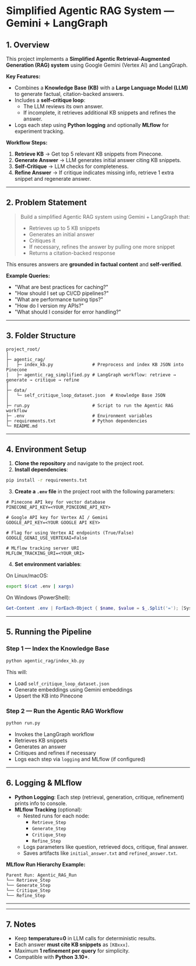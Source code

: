 # Simplified Agentic RAG System — Gemini + LangGraph

## 1. Overview

This project implements a **Simplified Agentic Retrieval-Augmented Generation (RAG) system** using Google Gemini (Vertex AI) and LangGraph.  

**Key Features:**
- Combines a **Knowledge Base (KB)** with a **Large Language Model (LLM)** to generate factual, citation-backed answers.
- Includes a **self-critique loop**:
  - The LLM reviews its own answer.
  - If incomplete, it retrieves additional KB snippets and refines the answer.
- Logs each step using **Python logging** and optionally **MLflow** for experiment tracking.

**Workflow Steps:**
1. **Retrieve KB** → Get top 5 relevant KB snippets from Pinecone.
2. **Generate Answer** → LLM generates initial answer citing KB snippets.
3. **Self-Critique** → LLM checks for completeness.
4. **Refine Answer** → If critique indicates missing info, retrieve 1 extra snippet and regenerate answer.

---

## 2. Problem Statement

> Build a simplified Agentic RAG system using Gemini + LangGraph that:
> - Retrieves up to 5 KB snippets
> - Generates an initial answer
> - Critiques it
> - If necessary, refines the answer by pulling one more snippet
> - Returns a citation-backed response

This ensures answers are **grounded in factual content** and **self-verified**.

**Example Queries:**
- "What are best practices for caching?"
- "How should I set up CI/CD pipelines?"
- "What are performance tuning tips?"
- "How do I version my APIs?"
- "What should I consider for error handling?"

---

## 3. Folder Structure

```
project_root/
│
├─ agentic_rag/
│   ├─ index_kb.py               # Preprocess and index KB JSON into Pinecone
│   ├─ agentic_rag_simplified.py # LangGraph workflow: retrieve → generate → critique → refine
│
├─ data/
│   └─ self_critique_loop_dataset.json  # Knowledge Base JSON
│
├─ run.py                        # Script to run the Agentic RAG workflow
├─ .env                          # Environment variables
├─ requirements.txt              # Python dependencies
└─ README.md
```

---

## 4. Environment Setup

1. **Clone the repository** and navigate to the project root.
2. **Install dependencies**:

```bash
pip install -r requirements.txt
```

3. **Create a `.env` file** in the project root with the following parameters:

```
# Pinecone API key for vector database
PINECONE_API_KEY=<YOUR_PINCEONE_API_KEY>

# Google API key for Vertex AI / Gemini
GOOGLE_API_KEY=<YOUR GOOGLE API KEY>

# Flag for using Vertex AI endpoints (True/False)
GOOGLE_GENAI_USE_VERTEXAI=False

# MLflow tracking server URI 
MLFLOW_TRACKING_URI=<YOUR_URI>
```

4. **Set environment variables**:

On Linux/macOS:
```bash
export $(cat .env | xargs)
```

On Windows (PowerShell):
```powershell
Get-Content .env | ForEach-Object { $name, $value = $_.Split('='); [System.Environment]::SetEnvironmentVariable($name,$value) }
```

---

## 5. Running the Pipeline

### Step 1 — Index the Knowledge Base
```bash
python agentic_rag/index_kb.py
```
This will:
- Load `self_critique_loop_dataset.json`
- Generate embeddings using Gemini embeddings
- Upsert the KB into Pinecone

### Step 2 — Run the Agentic RAG Workflow
```bash
python run.py
```
- Invokes the LangGraph workflow
- Retrieves KB snippets
- Generates an answer
- Critiques and refines if necessary
- Logs each step via `logging` and MLflow (if configured)

---

## 6. Logging & MLflow

- **Python Logging**: Each step (retrieval, generation, critique, refinement) prints info to console.
- **MLflow Tracking** (optional):
  - Nested runs for each node:
    - `Retrieve_Step`
    - `Generate_Step`
    - `Critique_Step`
    - `Refine_Step`
  - Logs parameters like question, retrieved docs, critique, final answer.
  - Saves artifacts like `initial_answer.txt` and `refined_answer.txt`.

**MLflow Run Hierarchy Example:**
```
Parent Run: Agentic_RAG_Run
└── Retrieve_Step
└── Generate_Step
└── Critique_Step
└── Refine_Step
```

---
---

## 7. Notes

- Keep **temperature=0** in LLM calls for deterministic results.
- Each answer **must cite KB snippets** as `[KBxxx]`.
- Maximum **1 refinement per query** for simplicity.
- Compatible with **Python 3.10+**.
